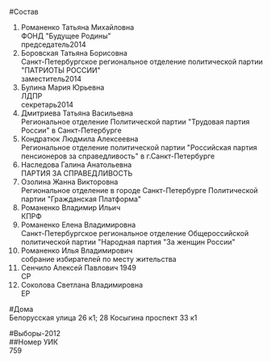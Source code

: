 #Состав  
1. Романенко Татьяна Михайловна  
    ФОНД "Будущее Родины"  
    председатель2014  
2. Боровская Татьяна Борисовна  
    Санкт-Петербургское региональное отделение политической партии "ПАТРИОТЫ РОССИИ"  
    заместитель2014  
3. Булина Мария Юрьевна  
    ЛДПР  
    секретарь2014  
4. Дмитриева Татьяна Васильевна  
    Региональное отделение Политической партии "Трудовая партия России" в Санкт-Петербурге  
5. Кондратюк Людмила Алексеевна  
    Региональное отделение политической партии "Российская партия пенсионеров за справедливость" в г.Санкт-Петербурге  
6. Наследова Галина Анатольевна  
    ПАРТИЯ ЗА СПРАВЕДЛИВОСТЬ  
7. Озолина Жанна Викторовна  
    Региональное отделение в городе Санкт-Петербурге Политической партии "Гражданская Платформа"  
8. Романенко Владимир Ильич  
    КПРФ  
9. Романенко Елена Владимировна  
    Санкт-Петербургское региональное отделение Общероссийской политической партии "Народная партия "За женщин России"  
10. Романенко Илья Владимирович  
    собрание избирателей по месту жительства  
11. Сенчило Алексей Павлович 1949  
    СР  
12. Соколова Светлана Владимировна  
    ЕР  
  
#Дома  
Белорусская улица 26 к1; 28 Косыгина проспект 33 к1  
  
#Выборы-2012  
##Номер УИК  
759  

